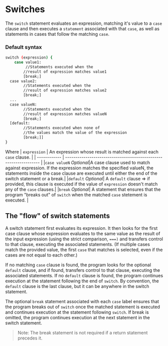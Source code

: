 # Switches

The `switch` statement evaluates an expression, matching it's value to a `case` clause and then executes a `statement` associated with that `case`, as well as statements in cases that follow the matching `case`.

### Default syntax

```sh
switch (expression) {
    case value1:
         //Statements executed when the
        //result of expression matches value1
        [break;]
  case value2:
        //Statements executed when the
        //result of expression matches value2
        [break;]
  ...
  case valueN:
        //Statements executed when the
        //result of expression matches valueN
        [break;]
  [default:
        //Statements executed when none of
        //the values match the value of the expression
        [break;]]
}
```

Where
| `expression` | An expression whose result is matched against each `case` clause. |
| ------------ | ----------------------------------------------------------------- |
|`case valueN` _Optional_|A case clause used to match against expression. If the expression matches the specified valueN, the statements inside the case clause are executed until either the end of the switch statement or a break.|
|`default` _Optional_| A `default` clause => if provided, this clause is executed if the value of `expression` doesn't match any of the `case` clauses.|
|`break` _Optional_| A statement that ensures that the program "breaks out" of `switch` when the matched `case` stetement is executed. |

## The "flow" of switch statements

A switch statement first evaluates its expression. It then looks for the first case clause whose expression evaluates to the same value as the result of the input expression (using the strict comparison, `===)` and transfers control to that clause, executing the associated statements. (If multiple cases match the provided value, the first `case` that matches is selected, even if the cases are not equal to each other.)

If no matching `case` clause is found, the program looks for the optional `default` clause, and if found, transfers control to that clause, executing the associated statements. If no `default` clause is found, the program continues execution at the statement following the end of `switch`. By convention, the `default` clause is the last clause, but it can be anywhere in the switch statement.

The optional `break` statement associated with each `case` label ensures that the program breaks out of `switch` once the matched statement is executed and continues execution at the statement following `switch`. If break is omitted, the program continues execution at the next statement in the switch statement.

> Note: The break statement is not required if a return statement precedes it.

